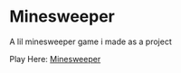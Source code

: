 # Minesweeper

A lil minesweeper game i made as a project

Play Here:
[Minesweeper](htttps://ultraflame4.github.io/Minesweeper)
